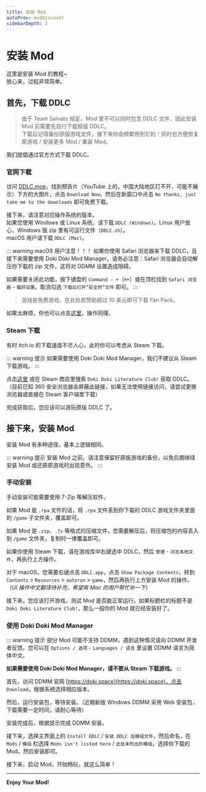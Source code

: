 ```yaml
---
title: 安装 Mod
autoPrev: moddiscover
sidebarDepth: 2
---
```


# 安装 Mod

这里是安装 Mod 的教程~  
放心来，过程非常简单。

## 首先，下载 DDLC

> 由于 Team Salvato 规定，Mod 里不可以同时包含 DDLC 文件，因此安装 Mod 前需要先自行下载原版 DDLC。  
> 下载后记得备份原版游戏文件，接下来你会频繁用到它的！同时也方便恢复原游戏 / 安装更多 Mod / 重装 Mod。

我们提倡通过官方方式下载 DDLC。

### 官网下载

访问 [DDLC.moe](https://ddlc.moe)，找到预告片（YouTube 上的，中国大陆地区打不开，可能不展示）下方的大图片，点击 `Download Now`，然后在新窗口中点击 `No thanks, just take me to the downloads` 即可免费下载。

接下来，请注意对应操作系统的版本。  
如果您使用 Windows 或 Linux 系统，请下载 `DDLC (Windows)`。Linux 用户放心，Windows 版 zip 里有可运行文件（`DDLC.sh`）。  
macOS 用户请下载 `DDLC (Mac)`。

::: warning macOS 用户注意！！！
如果你使用 Safari 浏览器来下载 DDLC，且接下来需要使用 Doki Doki Mod Manager，请务必注意：Safari 浏览器会自动解压你下载的 zip 文件，这将对 DDMM 设置造成阻碍。

如果需要关闭此功能，按下键盘的 `Command - +`（`⌘+`）或在顶栏找到 `Safari 浏览器` - `偏好设置`，取消勾选 `下载后打开“安全的”文件` 即可。
:::

> 游戏是免费游戏，在此处若赞助超过 10 美元即可下载 Fan Pack。

如果太麻烦，你也可以点击[这里](https://teamsalvato.itch.io/ddlc)，操作同理。

### Steam 下载

有时 itch.io 的下载速度不尽人心，此时你可以考虑从 Steam 下载。

::: warning 提示
如果需要使用 Doki Doki Mod Manager，我们不建议从 Steam 下载游戏。
:::

点击[这里](https://store.steampowered.com/app/698780/Doki_Doki_Literature_Club/) 或在 Steam 商店里搜索 `Doki Doki Literature Club!` 获取 DDLC。  
（目前已知 360 安全浏览器会屏蔽此链接，如果无法使用链接访问，请尝试更换浏览器或直接在 Steam 客户端里下载）

<!-- 我才不会告诉你，有个镜像站呢哼唧 -->

完成获取后，您应该可以游玩原版 DDLC 了。

## 接下来，安装 Mod

安装 Mod 有多种途径，基本上逻辑相同。

::: warning 提示
安装 Mod 之前，请注意保留好原版游戏的备份，以免后期继续安装 Mod 或还原原游戏时出现意外。
:::

### 手动安装

手动安装可能需要使用 7-Zip 等解压软件。

如果 Mod 是 `.rpa` 文件的话，将 `.rpa` 文件丢到你下载的 DDLC 游戏文件夹里面的 `/game` 子文件夹，覆盖即可。

如果 Mod 是 `.zip`、`.7z` 等格式的压缩文件，您需要解压后，将压缩包的内容丢入到 `/game` 文件夹，复制时一律覆盖即可。

如果你使用 Steam 下载，请在游戏库中右键选中 DDLC，然后 `管理` - `浏览本地文件`，再执行上方操作。

对于 macOS，您需要右键点击 `DDLC.app`，点击 `Show Package Contents`，转到 `Contents` > `Resources` > `autorun` > `game`，然后再执行上方安装 Mod 的操作。  
（*UI 操作中文翻译待补充，希望有 Mac 的用户帮忙补一下*）

接下来，您应该打开游戏，测试 Mod 是否能正常运行。如果标题栏的标题不是 `Doki Doki Literature Club!`，那么一般你的 Mod 就已经安装好了。

### 使用 Doki Doki Mod Manager

::: warning 提示
部分 Mod 可能不支持 DDMM，遇到这种情况请向 DDMM 开发者反馈。您可以在 `Options / 选项` - `Languages / 语言` 里设置 DDMM 语言为简体中文。

**如果需要使用 Doki Doki Mod Manager，请不要从 Steam 下载游戏。**
:::

首先，访问 DDMM 官网 [https://doki.space](https://doki.space)，点击 `Download`，根据系统选择相应版本。

然后，运行安装包，等待安装。（近期新版 Windows DDMM 采用 Web 安装包，下载需要一定时间，请耐心等待）

安装完成后，根据提示完成 DDMM 安装。

接下来，选择主界面上的 `Install DDLC` / `安装 DDLC 及模组文件`，然后命名，在 `Mods` / `模组` 栏选择 `Mods isn't listed here` / `此处未列出的模组`，选择你下载的 Mod，然后安装即可。

接下来，启动 Mod，开始畅玩，就这么简单！

-------

**Enjoy Your Mod!**